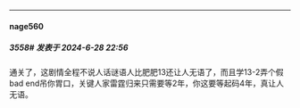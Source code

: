 ﻿
*****

####  nage560  
##### 3558#       发表于 2024-6-28 22:56

通关了，这剧情全程不说人话谜语人比肥肥13还让人无语了，而且学13-2弄个假bad end吊你胃口，关键人家雷霆归来只需要等2年，你这要等起码4年，真让人无语。

